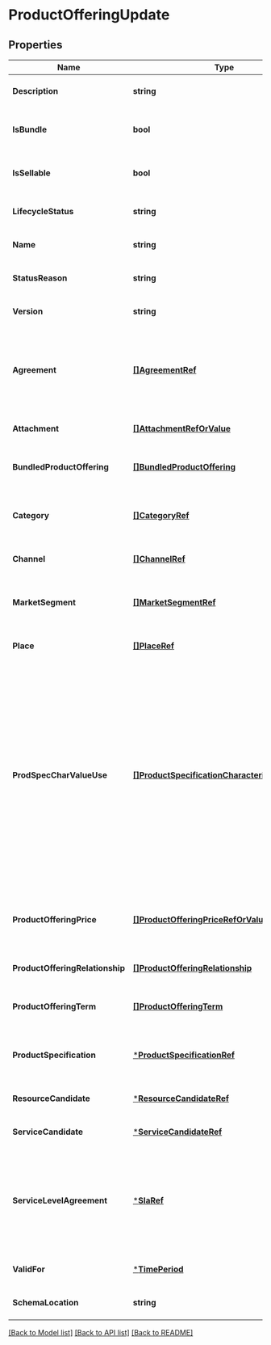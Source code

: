 # ProductOfferingUpdate

## Properties
Name | Type | Description | Notes
------------ | ------------- | ------------- | -------------
**Description** | **string** | Description of the productOffering | [optional] [default to null]
**IsBundle** | **bool** | isBundle determines whether a productOffering represents a single productOffering (false), or a bundle of productOfferings (true). | [optional] [default to null]
**IsSellable** | **bool** | A flag indicating if this product offer can be sold stand-alone for sale or not. If this flag is false it indicates that the offer can only be sold within a bundle. | [optional] [default to null]
**LifecycleStatus** | **string** | Used to indicate the current lifecycle status | [optional] [default to null]
**Name** | **string** | Name of the productOffering | [optional] [default to null]
**StatusReason** | **string** | A string providing a complementary information on the value of the lifecycle status attribute. | [optional] [default to null]
**Version** | **string** | ProductOffering version | [optional] [default to null]
**Agreement** | [**[]AgreementRef**](AgreementRef.md) | An agreement represents a contract or arrangement, either written or verbal and sometimes enforceable by law, such as a service level agreement or a customer price agreement. An agreement involves a number of other business entities, such as products, services, and resources and/or their specifications. | [optional] [default to null]
**Attachment** | [**[]AttachmentRefOrValue**](AttachmentRefOrValue.md) | Complements the description of an element (for instance a product) through video, pictures... | [optional] [default to null]
**BundledProductOffering** | [**[]BundledProductOffering**](BundledProductOffering.md) | A type of ProductOffering that belongs to a grouping of ProductOfferings made available to the market. It inherits of all attributes of ProductOffering. | [optional] [default to null]
**Category** | [**[]CategoryRef**](CategoryRef.md) | The category resource is used to group product offerings, service and resource candidates in logical containers. Categories can contain other categories and/or product offerings, resource or service candidates. | [optional] [default to null]
**Channel** | [**[]ChannelRef**](ChannelRef.md) | The channel defines the channel for selling product offerings. | [optional] [default to null]
**MarketSegment** | [**[]MarketSegmentRef**](MarketSegmentRef.md) | provides references to the corresponding market segment as target of product offerings. A market segment is grouping of Parties, GeographicAreas, SalesChannels, and so forth. | [optional] [default to null]
**Place** | [**[]PlaceRef**](PlaceRef.md) | Place defines the places where the products are sold or delivered. | [optional] [default to null]
**ProdSpecCharValueUse** | [**[]ProductSpecificationCharacteristicValueUse**](ProductSpecificationCharacteristicValueUse.md) | A use of the ProductSpecificationCharacteristicValue by a ProductOffering to which additional properties (attributes) apply or override the properties of similar properties contained in ProductSpecificationCharacteristicValue. It should be noted that characteristics which their value(s) addressed by this object must exist in corresponding product specification. The available characteristic values for a ProductSpecificationCharacteristic in a Product specification can be modified at the ProductOffering level. For example, a characteristic &#39;Color&#39; might have values White, Blue, Green, and Red. But, the list of values can be restricted to e.g. White and Blue in an associated product offering. It should be noted that the list of values in &#39;ProductSpecificationCharacteristicValueUse&#39; is a strict subset of the list of values as defined in the corresponding product specification characteristics. | [optional] [default to null]
**ProductOfferingPrice** | [**[]ProductOfferingPriceRefOrValue**](ProductOfferingPriceRefOrValue.md) | An amount, usually of money, that is asked for or allowed when a ProductOffering is bought, rented, or leased. The price is valid for a defined period of time and may not represent the actual price paid by a customer. | [optional] [default to null]
**ProductOfferingRelationship** | [**[]ProductOfferingRelationship**](ProductOfferingRelationship.md) | A relationship between this product offering and other product offerings. | [optional] [default to null]
**ProductOfferingTerm** | [**[]ProductOfferingTerm**](ProductOfferingTerm.md) | A condition under which a ProductOffering is made available to Customers. For instance, a productOffering can be offered with multiple commitment periods. | [optional] [default to null]
**ProductSpecification** | [***ProductSpecificationRef**](ProductSpecificationRef.md) | A ProductSpecification is a detailed description of a tangible or intangible object made available externally in the form of a ProductOffering to customers or other parties playing a party role. | [optional] [default to null]
**ResourceCandidate** | [***ResourceCandidateRef**](ResourceCandidateRef.md) | A resource candidate is an entity that makes a ResourceSpecification available to a catalog. | [optional] [default to null]
**ServiceCandidate** | [***ServiceCandidateRef**](ServiceCandidateRef.md) | ServiceCandidate is an entity that makes a ServiceSpecification available to a catalog. | [optional] [default to null]
**ServiceLevelAgreement** | [***SlaRef**](SLARef.md) | A service level agreement (SLA) is a type of agreement that represents a formal negotiated agreement between two parties designed to create a common understanding about products, services, priorities, responsibilities, and so forth. The SLA is a set of appropriate procedures and targets formally or informally agreed between parties in order to achieve and maintain specified Quality of Service. | [optional] [default to null]
**ValidFor** | [***TimePeriod**](TimePeriod.md) | The period for which the productOffering is valid | [optional] [default to null]
**SchemaLocation** | **string** | A URI to a JSON-Schema file that defines additional attributes and relationships | [optional] [default to null]

[[Back to Model list]](../README.md#documentation-for-models) [[Back to API list]](../README.md#documentation-for-api-endpoints) [[Back to README]](../README.md)


